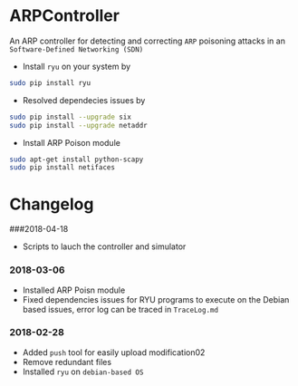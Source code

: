 # ARPController
An ARP controller for detecting and correcting ```ARP``` poisoning attacks in an ```Software-Defined Networking (SDN)```

- Install ```ryu``` on your system by
```sh
sudo pip install ryu
```

- Resolved dependecies issues by
```sh
sudo pip install --upgrade six
sudo pip install --upgrade netaddr
```
- Install ARP Poison module
```sh
sudo apt-get install python-scapy
sudo pip install netifaces
```

# Changelog
###2018-04-18
- Scripts to lauch the controller and simulator

### 2018-03-06

- Installed ARP Poisn module
- Fixed dependencies issues for RYU programs to execute on the Debian
based issues, error log can be traced in ```TraceLog.md```


### 2018-02-28

- Added ```push``` tool for easily upload modification02
- Remove redundant files
- Installed  ```ryu``` on ```debian-based OS```
